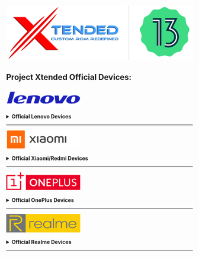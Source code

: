 <a href="#"><img src="assets/misc/head.png" /></a>
----

## Project Xtended Official Devices:

<a href="#"><img src="assets/lenovo/lenovo.png" height="50" /></a> 
<details>
<br>
<summary><b> Official Lenovo Devices</b></summary>
<a href="#"><img align="left" img src="assets/lenovo/zippo.png" width="90" /></a>

 Device                    | Lenovo Z6 Pro    
 --------------------------|----------------------------------------------------------------------
 CodeName                  | Zippo                                                            
 Maintainer                | [kanstmablason](https://telegram.me/kanstmablason)                     
 Device Support Group      | [Device Telegram group](https://t.me/LenovoZ6ProChat)                           
 Download Link             | [Official Download Link for your device](https://downloads.project-xtended.org/?dir=zippo/XT)

</details>

------------------------------------------------------------------------------------------------------------------------------

<a href="#"><img src="assets/mi/mi.png" height="50" /></a> 
<details>
<br>
<summary><b> Official Xiaomi/Redmi Devices</b></summary>
<a href="#"><img align="left" img src="assets/mi/daisy.png" width="90" /></a>

 Device                    | Mi A2 Lite   
 --------------------------|----------------------------------------------------------------------
 CodeName                  | Daisy                                                             
 Maintainer                | [TogoFire](https://telegram.me/TogoFire)                     
 Device Support Group      | [Device Telegram group](https://t.me/TogoFireWork)                           
 Download Link             | [Official Download Link for your device](https://downloads.project-xtended.org/?dir=daisy/XT)

<a href="#"><img align="left" img src="assets/mi/cepheus.png" width="90" /></a>

 Device                    | Mi 9    
 --------------------------|----------------------------------------------------------------------
 CodeName                  | Cepheus                                                             
 Maintainer                | [RDS_07](https://telegram.me/RDS_o7)                     
 Device Support Group      | [Device Telegram group](https://t.me/rds_builds_support)                           
 Download Link             | [Official Download Link for your device](https://downloads.project-xtended.org/?dir=cepheus/XT)

<a href="#"><img align="left" img src="assets/mi/grus.png" width="90" /></a>

 Device                    | Mi 9 SE   
 --------------------------|----------------------------------------------------------------------
 CodeName                  | Grus                                                             
 Maintainer                | [RDS_07](https://telegram.me/RDS_o7)                     
 Device Support Group      | [Device Telegram group](https://t.me/Swaggers_builds)                           
 Download Link             | [Official Download Link for your device](https://downloads.project-xtended.org/?dir=grus/XT)

<a href="#"><img align="left" img src="assets/mi/raphael.png" width="90" /></a>

 Device                    | Mi 9T Pro    
 --------------------------|----------------------------------------------------------------------
 CodeName                  | Raphael                                                             
 Maintainer                | [pawelik001](https://telegram.me/pawelik001)                     
 Device Support Group      | [Device Telegram group](https://t.me/pawelikhideout)                           
 Download Link             | [Official Download Link for your device](https://downloads.project-xtended.org/?dir=raphael/XT)

<a href="#"><img align="left" img src="assets/mi/gauguin.png" width="90" /></a>

 Device                    | MI 10i,RedmiNote 9pro5g/MI 10tLite  
 --------------------------|----------------------------------------------------------------------
 CodeName                  | Gauguin                                                             
 Maintainer                | [cursed0007](https://telegram.me/cursed0007)                     
 Device Support Group      | [Device Telegram group](https://t.me/xtendedgauguin)                           
 Download Link             | [Official Download Link for your device](https://downloads.project-xtended.org/?dir=gauguin/XT)

<a href="#"><img align="left" img src="assets/mi/chime.png" width="90" /></a>

 Device                    | Redmi 9T / POCO M3    
 --------------------------|----------------------------------------------------------------------
 CodeName                  | Chime                                                            
 Maintainer                | [pawelik001](https://telegram.me/pawelik001)                     
 Device Support Group      | [Device Telegram group](https://t.me/pawelikhideout)                           
 Download Link             | [Official Download Link for your device](https://downloads.project-xtended.org/?dir=rchime/XT)

<a href="#"><img align="left" img src="assets/mi/tulip.png" width="90" /></a>

 Device                    | Redmi Note 6 Pro   
 --------------------------|----------------------------------------------------------------------
 CodeName                  | Tulip                                                             
 Maintainer                | [official_mocha](https://t.me/official_mocha)                     
 Device Support Group      | [Device Telegram group](https://t.me/tulipofficial)                           
 Download Link             | [Official Download Link for your device](https://downloads.project-xtended.org/?dir=tulip/XT)

<a href="#"><img align="left" img src="assets/mi/ginkgo.png" width="90" /></a>

 Device                    | Redmi Note 8/8T   
 --------------------------|----------------------------------------------------------------------
 CodeName                  | Ginkgo/Willow                                                           
 Maintainer                | [TheWeaver786](https://t.me/TheWeaver786)                     
 Device Support Group      | [Device Telegram group](https://t.me/xtended_ginkgo)                           
 Download Link             | [Official Download Link for your device](https://downloads.project-xtended.org/?dir=ginkgo/XT)

</details>

------------------------------------------------------------------------------------------------------------------------------

<a href="#"><img src="assets/oneplus/oplus.png" height="50" /></a> 
<details>
<br>
<summary><b> Official OnePlus Devices</b></summary>
<a href="#"><img align="left" img src="assets/oneplus/hotdogb.png" width="90" /></a>

 Device                    | OnePlus 7t    
 --------------------------|----------------------------------------------------------------------
 CodeName                  | Hotdogb                                                             
 Maintainer                | [SuperDroidBond](https://telegram.me/SuperDroidBond)                     
 Device Support Group      | [Official Telegram group](https://t.me/XtendedOfficial)                           
 Download Link             | [Official Download Link for your device](https://downloads.project-xtended.org/?dir=hotdogb/XT)

<a href="#"><img align="left" img src="assets/oneplus/hotdog.png" width="90" /></a>

 Device                    | OnePlus 7t Pro    
 --------------------------|----------------------------------------------------------------------
 CodeName                  | Hotdog                                                             
 Maintainer                | [mukesh22584](https://telegram.me/mukesh22584)                     
 Device Support Group      | [Official Telegram group](https://t.me/XtendedOfficial)                           
 Download Link             | [Official Download Link for your device](https://downloads.project-xtended.org/?dir=hotdog/XT)

<a href="#"><img align="left" img src="assets/oneplus/lemonadep.png" width="90" /></a>

 Device                    | OnePlus 9Pro    
 --------------------------|----------------------------------------------------------------------
 CodeName                  | Lemonadep                                                             
 Maintainer                | [mukesh22584](https://telegram.me/mukesh22584)                     
 Device Support Group      | [Official Telegram group](https://t.me/XtendedOfficial)                           
 Download Link             | [Official Download Link for your device](https://downloads.project-xtended.org/?dir=lemonadep/XT)

</details>

------------------------------------------------------------------------------------------------------------------------------

<a href="#"><img src="assets/realme/realme.png" height="50" /></a> 
<details>
<br>
<summary><b> Official Realme Devices</b></summary>
<a href="#"><img align="left" img src="assets/realme/RMX1921.png" width="90" /></a>

 Device                    | Realme XT    
 --------------------------|----------------------------------------------------------------------
 CodeName                  | RMX1921                                                             
 Maintainer                | [jigen_was_here](https://telegram.me/kssrao13882)                     
 Device Support Group      | [Device Telegram group](https://t.me/RealmeXTofficial)                           
 Download Link             | [Official Download Link for your device](https://downloads.project-xtended.org/?dir=RMX1921/XT)

<a href="#"><img align="left" img src="assets/realme/RMX1971.png" width="90" /></a>

 Device                    | Realme 5 Pro    
 --------------------------|----------------------------------------------------------------------
 CodeName                  | RMX1971                                                             
 Maintainer                | [Samba Siva Rao K](https://telegram.me/kssrao13882)                     
 Device Support Group      | [Device Telegram group](https://t.me/Realme5Pro_Global)                           
 Download Link             | [Official Download Link for your device](https://downloads.project-xtended.org/?dir=RMX1971/XT)

</details>

------------------------------------------------------------------------------------------------------------------------------

